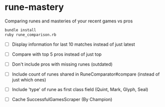 # rune-mastery
Comparing runes and masteries of your recent games vs pros

```bash
bundle install
ruby rune_comparison.rb
```

- [ ] Display information for last 10 matches instead of just latest
- [ ] Compare with top 5 pros instead of just top
- [ ] Don't include pros with missing runes (outdated)
- [ ] Include count of runes shared in RuneComparator#compare (instead of just which ones)
- [ ] Include 'type' of rune as first class field (Quint, Mark, Glyph, Seal)
- [ ] Cache SuccessfulGamesScraper (By Champion)


